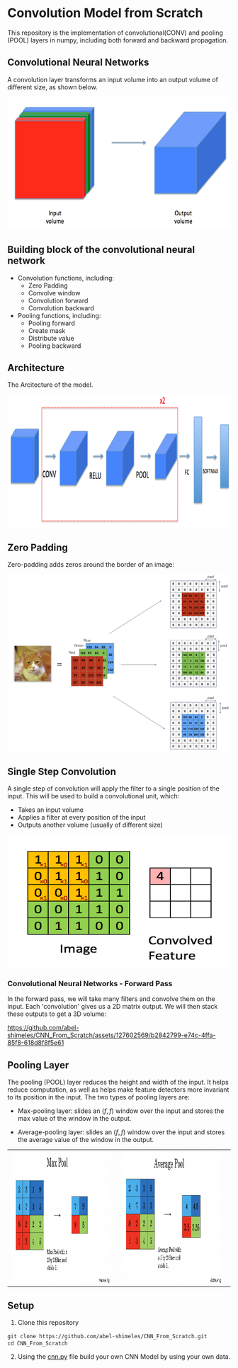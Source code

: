 # Convolution Model from Scratch

This repository is the implementation of convolutional(CONV) and pooling (POOL) layers in numpy, including both forward and backward propagation.

## Convolutional Neural Networks

A convolution layer transforms an input volume into an output volume of different size, as shown below. 

<center><img src="images/conv_nn.png" style="width:600px;height:300px;"></center>

## Building block of the convolutional neural network

- Convolution functions, including:
    * Zero Padding
    * Convolve window 
    * Convolution forward
    * Convolution backward
- Pooling functions, including:
    * Pooling forward
    * Create mask 
    * Distribute value
    * Pooling backward

## Architecture
The Arcitecture of the model.

<center><img src="images/model.png" style="width:600px;height:300px;"></center>

## Zero Padding
Zero-padding adds zeros around the border of an image:
<center><img src="images/PAD.png" style="width:600px;height:400px;"></center>

## Single Step Convolution
A single step of convolution will apply the filter to a single position of the input. This will be used to build a convolutional unit, which: 

- Takes an input volume 
- Applies a filter at every position of the input
- Outputs another volume (usually of different size)
<center><img src="images/Convolution_schematic.gif" style="width:600px;height:300px;"></center>

### Convolutional Neural Networks - Forward Pass
In the forward pass, we will take many filters and convolve them on the input. Each 'convolution' gives us a 2D matrix output. We will then stack these outputs to get a 3D volume:



https://github.com/abel-shimeles/CNN_From_Scratch/assets/127602569/b2842799-e74c-4ffa-85f8-618d8f8f5e61




## Pooling Layer
The pooling (POOL) layer reduces the height and width of the input. It helps reduce computation, as well as helps make feature detectors more invariant to its position in the input. The two types of pooling layers are: 

- Max-pooling layer: slides an ($f, f$) window over the input and stores the max value of the window in the output.

- Average-pooling layer: slides an ($f, f$) window over the input and stores the average value of the window in the output.

<table>
<td>
<img src="images/max_pool1.png" style="width:500px;height:300px;">
<td>

<td>
<img src="images/a_pool.png" style="width:500px;height:300px;">
<td>
</table>


## Setup
1. Clone this repository

```shell
git clone https://github.com/abel-shimeles/CNN_From_Scratch.git
cd CNN_From_Scratch
```

2. Using the [cnn.py](cnn.py) file build your own CNN Model by using your own data.




